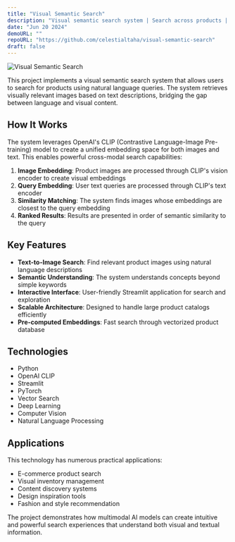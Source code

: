 ```yaml
---
title: "Visual Semantic Search"
description: "Visual semantic search system | Search across products | Text Query --> Visual Retrieval"
date: "Jun 20 2024"
demoURL: ""
repoURL: "https://github.com/celestialtaha/visual-semantic-search"
draft: false
---
```


![Visual Semantic Search](/images/projects/visual-search.jpg)

This project implements a visual semantic search system that allows users to search for products using natural language queries. The system retrieves visually relevant images based on text descriptions, bridging the gap between language and visual content.

## How It Works

The system leverages OpenAI's CLIP (Contrastive Language-Image Pre-training) model to create a unified embedding space for both images and text. This enables powerful cross-modal search capabilities:

1. **Image Embedding**: Product images are processed through CLIP's vision encoder to create visual embeddings
2. **Query Embedding**: User text queries are processed through CLIP's text encoder
3. **Similarity Matching**: The system finds images whose embeddings are closest to the query embedding
4. **Ranked Results**: Results are presented in order of semantic similarity to the query

## Key Features

- **Text-to-Image Search**: Find relevant product images using natural language descriptions
- **Semantic Understanding**: The system understands concepts beyond simple keywords
- **Interactive Interface**: User-friendly Streamlit application for search and exploration
- **Scalable Architecture**: Designed to handle large product catalogs efficiently
- **Pre-computed Embeddings**: Fast search through vectorized product database

## Technologies

- Python
- OpenAI CLIP
- Streamlit
- PyTorch
- Vector Search
- Deep Learning
- Computer Vision
- Natural Language Processing

## Applications

This technology has numerous practical applications:
- E-commerce product search
- Visual inventory management
- Content discovery systems
- Design inspiration tools
- Fashion and style recommendation

The project demonstrates how multimodal AI models can create intuitive and powerful search experiences that understand both visual and textual information.

